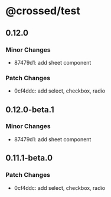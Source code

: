 # @crossed/test

## 0.12.0

### Minor Changes

- 87479d1: add sheet component

### Patch Changes

- 0cf4ddc: add select, checkbox, radio

## 0.12.0-beta.1

### Minor Changes

- 87479d1: add sheet component

## 0.11.1-beta.0

### Patch Changes

- 0cf4ddc: add select, checkbox, radio
